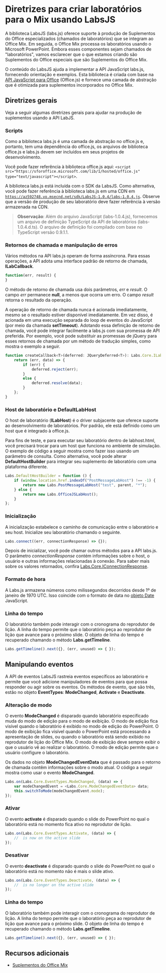 
# <a name="guidelines-for-creating-labs-for-mix-using-labsjs"></a>Diretrizes para criar laboratórios para o Mix usando LabsJS



A biblioteca LabsJS (labs.js) oferece suporte à produção de Suplementos do Office especializados (chamados de laboratórios) que se integram ao Office Mix. Em seguida, o Office Mix processa os laboratórios usando o Microsoft PowerPoint. Embora esses componentes sejam chamados de "laboratórios", vamos esclarecer que o que estamos criando são Suplementos do Office especiais que são Suplementos do Office Mix.

O conteúdo do LabsJS ajuda a implementar a API JavaScript labs.js, fornecendo orientação e exemplos. Esta biblioteca é criada com base na [API JavaScript para Office](http://dev.office.com/reference/add-ins/javascript-api-for-office) (Office.js) e fornece uma camada de abstração que é otimizada para suplementos incorporados no Office Mix.


## <a name="general-guidelines"></a>Diretrizes gerais


Veja a seguir algumas diretrizes gerais para ajudar na produção de suplementos usando a API LabJS.


### <a name="scripts"></a>Scripts

Como a biblioteca labs.js é uma camada de abstração no office.js e, portanto, tem uma dependência do office.js, os arquivos de biblioteca office.js e labs.js devem ser incluídos em seus projetos de desenvolvimento. 

Você pode fazer referência à biblioteca office.js aqui:  `<script src="https://sforoffice.microsoft.com/lib/1/hosted/office.js" type="text/javascript"></script>`.

A biblioteca labs.js está incluída com o SDK da LabsJS. Como alternativa, você pode fazer referência à biblioteca labs.js em uma CDN em <code>https://az592748.vo.msecnd.net/sdk/LabsJS-1.0.4/labs-1.0.4.js</code>. Observe que a versão de produção de seu laboratório deve fazer referência à versão armazenada na CDN.


 >**Observação**:  Além do arquivo JavaScript (labs-1.0.4.js), fornecemos um arquivo de definição TypeScript da API de laboratórios (labs-1.0.4.d.ts). O arquivo de definição foi compilado com base no TypeScript versão 0.9.1.1.


### <a name="callbacks-and-error-handling"></a>Retornos de chamada e manipulação de erros

Vários métodos na API labs.js operam de forma assíncrona. Para essas operações, a API adota uma interface padrão de retorno de chamada, **ILabCallback**. 


```js
function(err, result) {
}
```

O método de retorno de chamada usa dois parâmetros, _err_ e _result_. O campo _err_ permanece **null**, a menos que ocorra um erro. O campo _result_ retorna o resultado da operação.

A operação de retorno de chamada nunca é acionada imediatamente, mesmo se o resultado estiver disponível imediatamente. Em vez disso, é acionada em uma execução separada do loop de eventos do JavaScript (por meio da chamada **setTimeout**). Adotando essa definição de retorno de chamada, você pode integrar facilmente a labs.js com sua promessa de API preferida. Por exemplo, você pode substituir as promessas de jQuery para esses retornos de chamada por um método de tradução simples, como mostra o exemplo a seguir.




```js
function createCallback<T>(deferred: JQueryDeferred<T>): Labs.Core.ILabCallback<T> {
    return (err, data) => {
        if (err) {
            deferred.reject(err);
        }
        else {
            deferred.resolve(data);
        }
    };
}
```


### <a name="lab-host-and-defaultlabhost"></a>Host de laboratório e DefaultLabHost

O host de laboratório (**ILabHost**) é o driver subjacente que oferece suporte ao desenvolvimento de laboratórios. Por padrão, ele está definido como um host que é integrado à office.js.

Para fins de teste, e para executar seu laboratório dentro de labhost.html, você precisará trocar para um host que funciona no ambiente de simulação. O exemplo de código a seguir mostra como fazer isso usando um parâmetro de consulta. Como alternativa, você pode alterar **DefaultHostBuilder** para integrar seu suplemento de laboratório com uma plataforma diferente.




```js
Labs.DefaultHostBuilder = function () {
    if (window.location.href.indexOf("PostMessageLabHost") !== -1) {
        return new Labs.PostMessageLabHost("test", parent, "*");
    } else {
        return new Labs.OfficeJSLabHost();
    }
};
```


### <a name="initialization"></a>Inicialização

A inicialização estabelece o caminho de comunicação entre o laboratório e seu host. Inicialize seu laboratório chamando o seguinte.


```js
Labs.connect((err, connectionResponse) => {});
```

Depois de inicializar, você pode chamar outros métodos para a API labs.js. O parâmetro _connectionResponse_ contém informações sobre o host, o usuário e outras informações relacionadas à conexão. Para saber mais sobre os valores retornados, confira [Labs.Core.IConnectionResponse](http://dev.office.com/reference/add-ins/office-mix/labs.core.iconnectionresponse).


### <a name="time-format"></a>Formato de hora

A Labs.js armazena números como milissegundos decorridos desde 1º de janeiro de 1970 UTC. Isso coincide com o formato de data no [objeto Date](http://msdn.microsoft.com/pt-br/library/ie/cd9w2te4%28v=vs.94%29.aspx) JavaScript.


### <a name="timeline"></a>Linha do tempo

O laboratório também pode interagir com o cronograma do reprodutor de lição. A linha do tempo permite que o laboratório peça ao reprodutor de lição que avance para o próximo slide. O objeto de linha do tempo é recuperado chamando o método **Labs.getTimeline**.


```js
Labs.getTimeline().next({}, (err, unused) => { });
```


## <a name="handling-events"></a>Manipulando eventos


A API de eventos LabsJS rastreia eventos específicos ao laboratório e permite que você adicione manipuladores de eventos para que possa responder ou agir sobre os eventos. Os métodos de evento, que são três, estão no objeto **EventTypes**: **ModeChanged**,  **Activate** e **Deactivate**. 


### <a name="mode-change"></a>Alteração de modo

O evento **ModeChanged** é disparado quando laboratório especificado muda do modo de edição para o modo de exibição. O modo de edição fica visível quando o laboratório é exibido no modo de edição do PowerPoint. O modo de exibição fica visível quando o PowerPoint está processando a apresentação de slides, ou quando o laboratório está sendo exibido no reprodutor de lição do Office Mix. O modo de exibição deve sempre exibir o que o usuário vê ao realizar o laboratório. O modo de edição permite que o usuário configure o laboratório.

Os dados no objeto **ModeChangedEventData** que é passado para o retorno de chamada contêm informações sobre o modo atual. O código a seguir mostra como usar o evento **ModeChanged**.




```js
Labs.on(Labs.Core.EventTypes.ModeChanged, (data) => {
    var modeChangedEvent = <Labs.Core.ModeChangedEventData> data;
    this.switchToMode(modeChangedEvent.mode);
});
```


### <a name="activate"></a>Ativar

O evento **activate** é disparado quando o slide do PowerPoint no qual o laboratório está no momento fica ativo no reprodutor de lição.


```js
Labs.on(Labs.Core.EventTypes.Activate, (data) => {
    //  is now on the active slide
});
```


### <a name="deactivate"></a>Desativar

O evento **deactivate** é disparado quando o slide do PowerPoint no qual o laboratório está no momento não é mais o slide ativo.


```js
Labs.on(Labs.Core.EventTypes.Deactivate, (data) => {                
    //  is no longer on the active slide
});
```


### <a name="timeline"></a>Linha do tempo

O laboratório também pode interagir com o cronograma do reprodutor de lição. A linha do tempo permite que o laboratório peça ao reprodutor de lição que avance para o próximo slide. O objeto de linha do tempo é recuperado chamando o método **Labs.getTimeline**.


```js
Labs.getTimeline().next({}, (err, unused) => { });
```


## <a name="additional-resources"></a>Recursos adicionais



- [Suplementos do Office Mix](../../powerpoint/office-mix/office-mix-add-ins.md)
    
